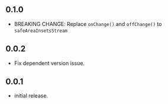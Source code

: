 ## 0.1.0

* BREAKING CHANGE: Replace `onChange()` and `offChange()` to `safeAreaInsetsStream`

## 0.0.2

* Fix dependent version issue.

## 0.0.1

* initial release.
